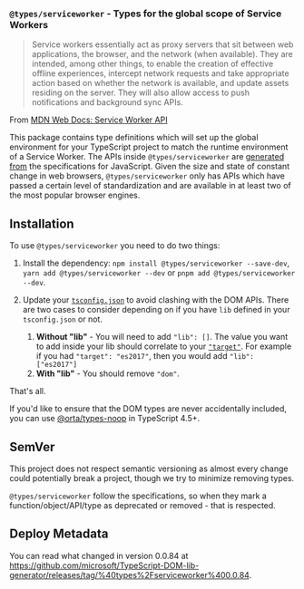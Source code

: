 ### `@types/serviceworker` - Types for the global scope of Service Workers

> Service workers essentially act as proxy servers that sit between web applications, the browser, and the network (when available). They are intended, among other things, to enable the creation of effective offline experiences, intercept network requests and take appropriate action based on whether the network is available, and update assets residing on the server. They will also allow access to push notifications and background sync APIs.

From [MDN Web Docs: Service Worker API](https://developer.mozilla.org/en-US/docs/Web/API/Service_Worker_API)

This package contains type definitions which will set up the global environment for your TypeScript project to match the runtime environment of a Service Worker. The APIs inside `@types/serviceworker` are [generated from](https://github.com/microsoft/TypeScript-DOM-lib-generator/) the specifications for JavaScript. Given the size and state of constant change in web browsers, `@types/serviceworker` only has APIs which have passed a certain level of standardization and are available in at least two of the most popular browser engines.

## Installation 

To use `@types/serviceworker` you need to do two things:

1. Install the dependency: `npm install @types/serviceworker --save-dev`, `yarn add @types/serviceworker --dev` or `pnpm add @types/serviceworker --dev`.
1. Update your [`tsconfig.json`](https://www.typescriptlang.org/tsconfig) to avoid clashing with the DOM APIs. There are two cases to consider depending on if you have `lib` defined in your `tsconfig.json` or not.

    1. **Without "lib"** - You will need to add `"lib": []`. The value you want to add inside your lib should correlate to your [`"target"`](https://www.typescriptlang.org/tsconfig#target). For example if you had `"target": "es2017"`, then you would add `"lib": ["es2017"]`
    1. **With "lib"**  - You should remove `"dom"`.

That's all. 

If you'd like to ensure that the DOM types are never accidentally included, you can use [@orta/types-noop](https://www.npmjs.com/package/@orta/type-noops) in TypeScript 4.5+.

## SemVer

This project does not respect semantic versioning as almost every change could potentially break a project, though we try to minimize removing types.

`@types/serviceworker` follow the specifications, so when they mark a function/object/API/type as deprecated or removed - that is respected.

## Deploy Metadata

You can read what changed in version 0.0.84 at https://github.com/microsoft/TypeScript-DOM-lib-generator/releases/tag/%40types%2Fserviceworker%400.0.84.